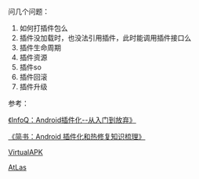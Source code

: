 问几个问题：

1. 如何打插件包么
2. 插件没加载时，也没法引用插件，此时能调用插件接口么
3. 插件生命周期
4. 插件资源
5. 插件so
6. 插件回滚
7. 插件升级



参考：

[《InfoQ：Android插件化--从入门到放弃》](http://www.infoq.com/cn/articles/android-plug-ins-from-entry-to-give-up)

[《简书：Android 插件化和热修复知识梳理》](https://www.jianshu.com/p/704cac3eb13d)

[VirtualAPK](https://github.com/didi/VirtualAPK/wiki)

[AtLas](https://github.com/alibaba/atlas/tree/master/atlas-docs)